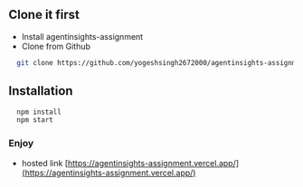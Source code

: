 ## Clone it first

- Install agentinsights-assignment
- Clone from Github

```bash
  git clone https://github.com/yogeshsingh2672000/agentinsights-assignment
```

## Installation

```bash
  npm install
  npm start
```

### Enjoy

- hosted link [https://agentinsights-assignment.vercel.app/](https://agentinsights-assignment.vercel.app/)
